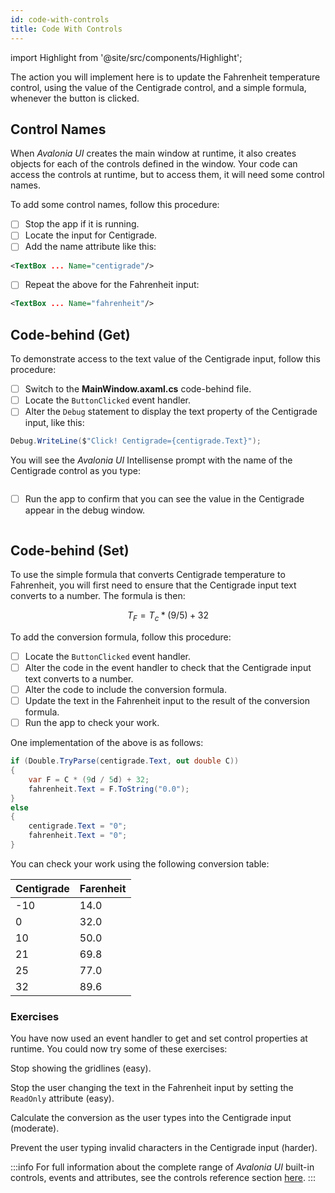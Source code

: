 ```yaml
---
id: code-with-controls
title: Code With Controls
---
```


import Highlight from '@site/src/components/Highlight';

The action you will implement here is to update the Fahrenheit temperature control, using the value of the Centigrade control, and a simple formula, whenever the button is clicked.

## Control Names

When _Avalonia UI_ creates the main window at runtime, it also creates objects for each of the controls defined in the window. Your code can access the controls at runtime, but to access them, it will need some control names.

To add some control names, follow this procedure:

* [ ] Stop the app if it is running.
* [ ] Locate the input for Centigrade.
* [ ] Add the name attribute like this:

```xml
<TextBox ... Name="centigrade"/>
```

* [ ] Repeat the above for the Fahrenheit input:

```xml
<TextBox ... Name="fahrenheit"/>
```

## Code-behind (Get)

To demonstrate access to the text value of the Centigrade input, follow this procedure:

* [ ] Switch to the <Highlight color="#25c2a0">**MainWindow.axaml.cs**</Highlight> code-behind file.
* [ ] Locate the `ButtonClicked` event handler.
* [ ] Alter the `Debug` statement to display the text property of the Centigrade input, like this:

```csharp
Debug.WriteLine($"Click! Centigrade={centigrade.Text}");
```

You will see the _Avalonia UI_ Intellisense prompt with the name of the Centigrade control as you type:

<div style={{textAlign: 'center'}}>
    <img src="/img/get-started/code-with-controls/image (55).png" alt="" />
</div>

* [ ] Run the app to confirm that you can see the value in the Centigrade appear in the debug window.

<div style={{textAlign: 'center'}}>
    <img src="/img/get-started/code-with-controls/image (63).png" alt="" />
</div>

## Code-behind (Set)

To use the simple formula that converts Centigrade temperature to Fahrenheit, you will first need to ensure that the Centigrade input text converts to a number. The formula is then:

$$
T_{F} = T_{c} * (9/5) + 32
$$

To add the conversion formula, follow this procedure:

* [ ] Locate the `ButtonClicked` event handler.
* [ ] Alter the code in the event handler to check that the Centigrade input text converts to a number.
* [ ] Alter the code to include the conversion formula.
* [ ] Update the text in the Fahrenheit input to the result of the conversion formula.
* [ ] Run the app to check your work.

One implementation of the above is as follows:

```csharp
if (Double.TryParse(centigrade.Text, out double C))
{
    var F = C * (9d / 5d) + 32;
    fahrenheit.Text = F.ToString("0.0");
}
else
{
    centigrade.Text = "0";
    fahrenheit.Text = "0";
}
```

You can check your work using the following conversion table:

| Centigrade | Farenheit |
| ---------- | --------- |
| -10        | 14.0      |
| 0          | 32.0      |
| 10         | 50.0      |
| 21         | 69.8      |
| 25         | 77.0      |
| 32         | 89.6      |

### Exercises

You have now used an event handler to get and set control properties at runtime. You could now try some of these exercises:

Stop showing the gridlines (easy).

Stop the user changing the text in the Fahrenheit input by setting the `ReadOnly` attribute (easy).

Calculate the conversion as the user types into the Centigrade input (moderate).

Prevent the user typing invalid characters in the Centigrade input (harder).

:::info
For full information about the complete range of _Avalonia UI_ built-in controls, events and attributes, see the controls reference section [here](../reference/controls/).
:::
